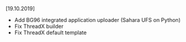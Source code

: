 [19.10.2019]
* Add BG96 integrated application uploader (Sahara UFS on Python)
* Fix ThreadX builder
* Fix ThreadX default template